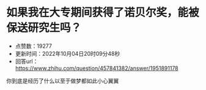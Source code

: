 # 如果我在大专期间获得了诺贝尔奖，能被保送研究生吗？
- 点赞数：19277
- 更新时间：2022年10月04日20时09分48秒
- 回答url：https://www.zhihu.com/question/457841382/answer/1951891178
<body>
 <p data-pid="62_ZWsn6">你到底是经历了什么以至于做梦都如此小心翼翼</p>
</body>